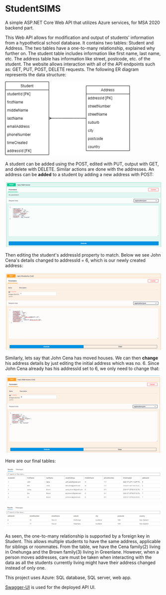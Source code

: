 # StudentSIMS
A simple ASP.NET Core Web API that utilizes Azure services, for MSA 2020 backend part.

<!-- View deployed project: https://msa-2020-karl-backend.azurewebsites.net/index.html -->

This Web API allows for modification and output of students' information from a hypothetical school database. It contains two tables: Student and Address. The two tables have a one-to-many relationship, explained why further on. The student table includes information like first name, last name, etc. The address table has information like street, postcode, etc. of the student. The website allows interaction with all of the API endpoints such as: GET, PUT, POST, DELETE requests. The following ER diagram represents the data structure:

![Diagram](StudentSIMS/firstStableUML.png)

A student can be added using the POST, edited with PUT, output with GET, and delete with DELETE. Similar actions are done with the addresses.
An address can be **added** to a student by adding a new address with POST:

![Address POST](StudentSIMS/add_address1.PNG)

Then editing the student's addressId property to match. Below we see John Cena's details changed to addressId = 6, which is our newly created address:

![Student PUT](StudentSIMS/add_address2.PNG)


Similarly, lets say that John Cena has moved houses. We can then **change** his address details by just editing the initial address which was no. 6. Since John Cena already has his addressId set to 6, we only need to change that:

![Address PUT](StudentSIMS/change_address.PNG)

Here are our final tables:

![Student Table](StudentSIMS/student_table_instances.PNG)

![Address Table](StudentSIMS/address_table_instances.PNG)

As seen, the one-to-many relationship is supported by a foreign key in Student. This allows multiple students to have the same address, applicable for siblings or roommates. From the table, we have the Cena family(2) living in Onehunga and the Brown family(3) living in Greenlane. However, when a person moves addresses, care must be taken when interacting with the data as all the students currently living might have their address changed instead of only one.


This project uses Azure: SQL database, SQL server, web app.

[Swagger-UI](https://swagger.io/tools/swagger-ui/) is used for the deployed API UI.
